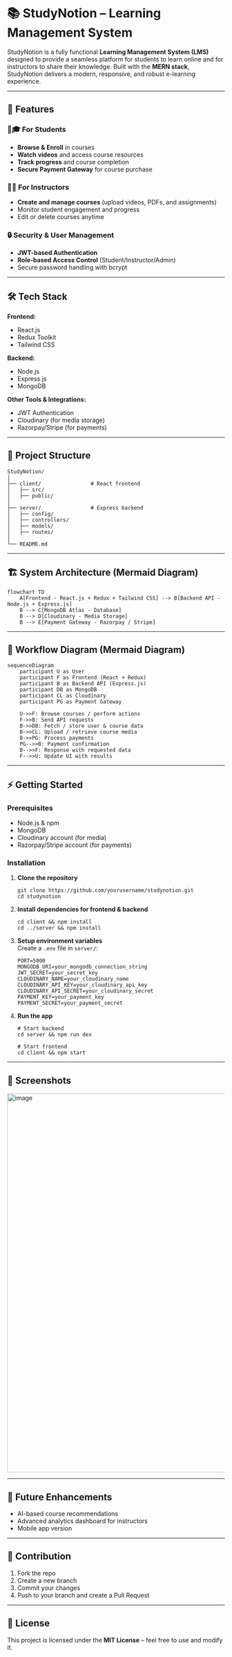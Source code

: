 # 📚 StudyNotion – Learning Management System  

StudyNotion is a fully functional **Learning Management System (LMS)** designed to provide a seamless platform for students to learn online and for instructors to share their knowledge. Built with the **MERN stack**, StudyNotion delivers a modern, responsive, and robust e-learning experience.  

---

## 🚀 Features  

### 👩🎓 For Students  
- **Browse & Enroll** in courses  
- **Watch videos** and access course resources  
- **Track progress** and course completion  
- **Secure Payment Gateway** for course purchase  

### 👨🏫 For Instructors  
- **Create and manage courses** (upload videos, PDFs, and assignments)  
- Monitor student engagement and progress  
- Edit or delete courses anytime  

### 🔒 Security & User Management  
- **JWT-based Authentication**  
- **Role-based Access Control** (Student/Instructor/Admin)  
- Secure password handling with bcrypt  

---

## 🛠️ Tech Stack  

**Frontend:**  
- React.js  
- Redux Toolkit  
- Tailwind CSS  

**Backend:**  
- Node.js  
- Express.js  
- MongoDB  

**Other Tools & Integrations:**  
- JWT Authentication  
- Cloudinary (for media storage)  
- Razorpay/Stripe (for payments)  

---

## 📂 Project Structure  
```
StudyNotion/
│
├── client/                # React frontend
│   ├── src/
│   ├── public/
│
├── server/                # Express backend
│   ├── config/
│   ├── controllers/
│   ├── models/
│   ├── routes/
│
└── README.md
```

---

## 🏗️ System Architecture (Mermaid Diagram)

```
flowchart TD
    A[Frontend - React.js + Redux + Tailwind CSS] --> B[Backend API - Node.js + Express.js]
    B --> C[MongoDB Atlas - Database]
    B --> D[Cloudinary - Media Storage]
    B --> E[Payment Gateway - Razorpay / Stripe]
```

---

## 🔄 Workflow Diagram (Mermaid Diagram)

```
sequenceDiagram
    participant U as User
    participant F as Frontend (React + Redux)
    participant B as Backend API (Express.js)
    participant DB as MongoDB
    participant CL as Cloudinary
    participant PG as Payment Gateway
    
    U->>F: Browse courses / perform actions
    F->>B: Send API requests
    B->>DB: Fetch / store user & course data
    B->>CL: Upload / retrieve course media
    B->>PG: Process payments
    PG-->>B: Payment confirmation
    B-->>F: Response with requested data
    F-->>U: Update UI with results
```

---

## ⚡ Getting Started  

### Prerequisites  
- Node.js & npm  
- MongoDB  
- Cloudinary account (for media)  
- Razorpay/Stripe account (for payments)  

### Installation  
1. **Clone the repository**
   ```
   git clone https://github.com/yourusername/studynotion.git
   cd studynotion
   ```

2. **Install dependencies for frontend & backend**
   ```
   cd client && npm install
   cd ../server && npm install
   ```

3. **Setup environment variables**  
   Create a `.env` file in `server/`:
   ```
   PORT=5000
   MONGODB_URI=your_mongodb_connection_string
   JWT_SECRET=your_secret_key
   CLOUDINARY_NAME=your_cloudinary_name
   CLOUDINARY_API_KEY=your_cloudinary_api_key
   CLOUDINARY_API_SECRET=your_cloudinary_secret
   PAYMENT_KEY=your_payment_key
   PAYMENT_SECRET=your_payment_secret
   ```

4. **Run the app**
   ```
   # Start backend
   cd server && npm run dev  

   # Start frontend
   cd client && npm start
   ```

---

## 📸 Screenshots  
<img width="1819" height="878" alt="image" src="https://github.com/user-attachments/assets/3c01115c-a94c-4e98-b25d-94eb9428f1ec" />


---

## 🌟 Future Enhancements  
- AI-based course recommendations  
- Advanced analytics dashboard for instructors  
- Mobile app version  

---

## 🤝 Contribution  
1. Fork the repo  
2. Create a new branch  
3. Commit your changes  
4. Push to your branch and create a Pull Request  

---

## 📜 License  
This project is licensed under the **MIT License** – feel free to use and modify it.  
```
 

